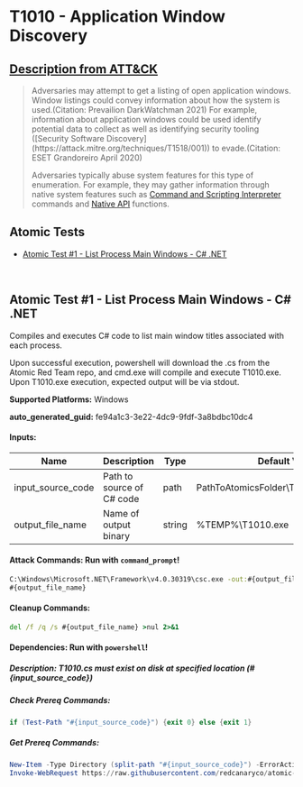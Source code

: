 # T1010 - Application Window Discovery
## [Description from ATT&CK](https://attack.mitre.org/techniques/T1010)
<blockquote>Adversaries may attempt to get a listing of open application windows. Window listings could convey information about how the system is used.(Citation: Prevailion DarkWatchman 2021) For example, information about application windows could be used identify potential data to collect as well as identifying security tooling ([Security Software Discovery](https://attack.mitre.org/techniques/T1518/001)) to evade.(Citation: ESET Grandoreiro April 2020)

Adversaries typically abuse system features for this type of enumeration. For example, they may gather information through native system features such as [Command and Scripting Interpreter](https://attack.mitre.org/techniques/T1059) commands and [Native API](https://attack.mitre.org/techniques/T1106) functions.</blockquote>

## Atomic Tests

- [Atomic Test #1 - List Process Main Windows - C# .NET](#atomic-test-1---list-process-main-windows---c-net)


<br/>

## Atomic Test #1 - List Process Main Windows - C# .NET
Compiles and executes C# code to list main window titles associated with each process.

Upon successful execution, powershell will download the .cs from the Atomic Red Team repo, and cmd.exe will compile and execute T1010.exe. Upon T1010.exe execution, expected output will be via stdout.

**Supported Platforms:** Windows


**auto_generated_guid:** fe94a1c3-3e22-4dc9-9fdf-3a8bdbc10dc4





#### Inputs:
| Name | Description | Type | Default Value |
|------|-------------|------|---------------|
| input_source_code | Path to source of C# code | path | PathToAtomicsFolder&#92;T1010&#92;src&#92;T1010.cs|
| output_file_name | Name of output binary | string | %TEMP%&#92;T1010.exe|


#### Attack Commands: Run with `command_prompt`! 


```cmd
C:\Windows\Microsoft.NET\Framework\v4.0.30319\csc.exe -out:#{output_file_name} "#{input_source_code}"
#{output_file_name}
```

#### Cleanup Commands:
```cmd
del /f /q /s #{output_file_name} >nul 2>&1
```



#### Dependencies:  Run with `powershell`!
##### Description: T1010.cs must exist on disk at specified location (#{input_source_code})
##### Check Prereq Commands:
```powershell
if (Test-Path "#{input_source_code}") {exit 0} else {exit 1}
```
##### Get Prereq Commands:
```powershell
New-Item -Type Directory (split-path "#{input_source_code}") -ErrorAction ignore | Out-Null
Invoke-WebRequest https://raw.githubusercontent.com/redcanaryco/atomic-red-team/master/atomics/T1010/src/T1010.cs -OutFile "#{input_source_code}"
```




<br/>
